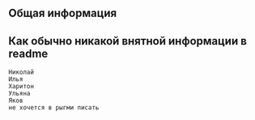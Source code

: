 ## Общая информация
Как обычно никакой внятной информации в readme
---
```
Николай
Илья
Харитон
Ульяна
Яков
не хочется в рыгми писать
```
